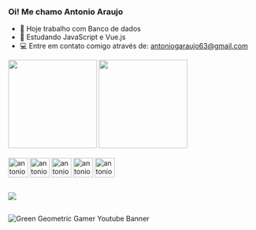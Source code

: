 ### Oi! Me chamo Antonio Araujo
- 🔭 Hoje trabalho com Banco de dados
- 🌱 Estudando JavaScript e Vue.js 
- 💻 Entre em contato comigo através de: antoniogaraujo63@gmail.com

<div>
  <a href="https://github.com/antonioArauj"></a>
  <img height="180em" src="https://github-readme-stats.vercel.app/api?username=antonioArauj&show_icons=true&theme=tokyonight&include_all_commits=true&count_private=true"/>
  <img height="180em" src="https://github-readme-stats.vercel.app/api/top-langs/?username=antonioArauj&layout=compact&langs_count=7&theme=tokyonight"/>
</div>


<div style = "display: inline_bloc"><br>
<img align="center" alt="antonioArauj" heigth="30" width="40" src="https://cdn.jsdelivr.net/gh/devicons/devicon/icons/mysql/mysql-original.svg" />
<img align="center" alt="antonioArauj" heigth="30" width="40" src="https://cdn.jsdelivr.net/gh/devicons/devicon/icons/html5/html5-original.svg" />
<img align="center" alt="antonioArauj" heigth="30" width="40" src="https://cdn.jsdelivr.net/gh/devicons/devicon/icons/css3/css3-original.svg" />
<img align="center" alt="antonioArauj" heigth="30" width="40" src="https://cdn.jsdelivr.net/gh/devicons/devicon/icons/javascript/javascript-original.svg" />
<img align="center" alt="antonioArauj" heigth="30" width="40" src="https://cdn.jsdelivr.net/gh/devicons/devicon/icons/vuejs/vuejs-original.svg" />
</div>

  
  ##
 
<div> 
  <a href="https://www.linkedin.com/in/antonio-araujo-303034235/" target="_blank"><img src="https://img.shields.io/badge/-LinkedIn-%230077B5?style=for-the-badge&logo=linkedin&logoColor=white" target="_blank"></a> 
</div>

 ##

![Green  Geometric Gamer Youtube Banner](https://github.com/antonioArauj/antonioArauj/assets/134645088/d2b9a96f-eedf-4d54-8bca-7035257f5422)
